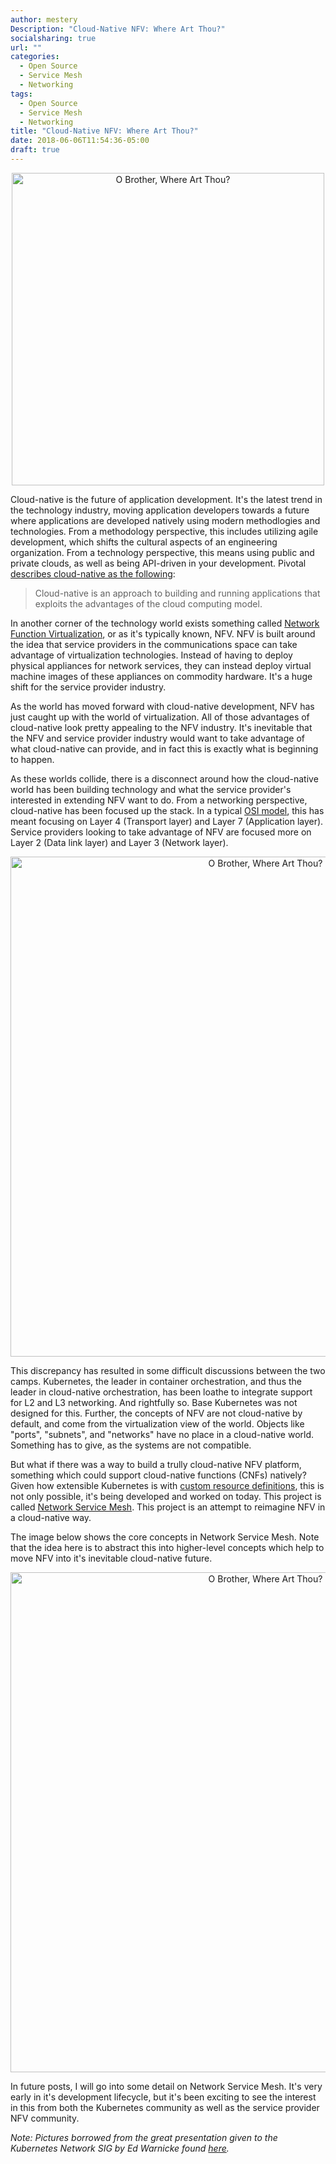 ```yaml
---
author: mestery
Description: "Cloud-Native NFV: Where Art Thou?"
socialsharing: true
url: ""
categories:
  - Open Source
  - Service Mesh
  - Networking
tags:
  - Open Source
  - Service Mesh
  - Networking
title: "Cloud-Native NFV: Where Art Thou?"
date: 2018-06-06T11:54:36-05:00
draft: true
---
```


<p style="text-align:center;">
<img class="special-img-class" style="width: 500px" title="O Brother, Where Art Thou?" src="/whereartthou.jpg" />
</p>

Cloud-native is the future of application development. It's the latest trend
in the technology industry, moving application developers towards a future
where applications are developed natively using modern methodlogies and
technologies. From a methodology perspective, this includes utilizing agile
development, which shifts the cultural aspects of an engineering organization.
From a technology perspective, this means using public and private clouds, as
well as being API-driven in your development. Pivotal [describes cloud-native
as the following][2]:

> Cloud-native is an approach to building and running applications that exploits
> the advantages of the cloud computing model. 

In another corner of the technology world exists something called [Network
Function Virtualization][3], or as it's typically known, NFV. NFV is built
around the idea that service providers in the communications space can take
advantage of virtualization technologies. Instead of having to deploy physical
appliances for network services, they can instead deploy virtual machine images
of these appliances on commodity hardware. It's a huge shift for the service
provider industry.

As the world has moved forward with cloud-native development, NFV has just
caught up with the world of virtualization. All of those advantages of
cloud-native look pretty appealing to the NFV industry. It's inevitable that
the NFV and service provider industry would want to take advantage of what
cloud-native can provide, and in fact this is exactly what is beginning to
happen.

As these worlds collide, there is a disconnect around how the cloud-native world
has been building technology and what the service provider's interested in
extending NFV want to do. From a networking perspective, cloud-native has been
focused up the stack. In a typical [OSI model][1], this has meant focusing on
Layer 4 (Transport layer) and Layer 7 (Application layer). Service providers
looking to take advantage of NFV are focused more on Layer 2 (Data link layer)
and Layer 3 (Network layer).

<p style="text-align:center;">
<img class="special-img-class" style="width: 800px" title="O Brother, Where Art Thou?" src="/nfv-problem.png" />
</p>

This discrepancy has resulted in some difficult discussions between the two
camps. Kubernetes, the leader in container orchestration, and thus the leader
in cloud-native orchestration, has been loathe to integrate support for L2
and L3 networking. And rightfully so. Base Kubernetes was not designed for
this. Further, the concepts of NFV are not cloud-native by default, and come
from the virtualization view of the world. Objects like "ports", "subnets",
and "networks" have no place in a cloud-native world. Something has to give,
as the systems are not compatible.

But what if there was a way to build a trully cloud-native NFV platform,
something which could support cloud-native functions (CNFs) natively? Given
how extensible Kubernetes is with [custom resource definitions][5], this is
not only possible, it's being developed and worked on today. This project is
called [Network Service Mesh][4]. This project is an attempt to reimagine
NFV in a cloud-native way.

The image below shows the core concepts in Network Service Mesh. Note that the idea here is to abstract this into higher-level concepts which help to move NFV into it's inevitable cloud-native future.

<p style="text-align:center;">
<img class="special-img-class" style="width: 800px" title="O Brother, Where Art Thou?" src="/networkservicemesh-abstractions.png" />
</p>

In future posts, I will go into some detail on Network Service Mesh. It's
very early in it's development lifecycle, but it's been exciting to see the
interest in this from both the Kubernetes community as well as the service
provider NFV community.

_Note: Pictures borrowed from the great presentation given to the Kubernetes Network SIG by Ed Warnicke found [here][6]._

[1]: https://en.wikipedia.org/wiki/OSI_model
[2]: https://pivotal.io/de/cloud-native
[3]: https://en.wikipedia.org/wiki/Network_function_virtualization
[4]: https://github.com/ligato/networkservicemesh
[5]: https://kubernetes.io/docs/concepts/extend-kubernetes/api-extension/custom-resources/#customresourcedefinitions
[6]: https://docs.google.com/presentation/d/1vmN5EevNccel6Wt8KgmkXhAfnjIli4IbjskezQjyfUE/edit?usp=sharing